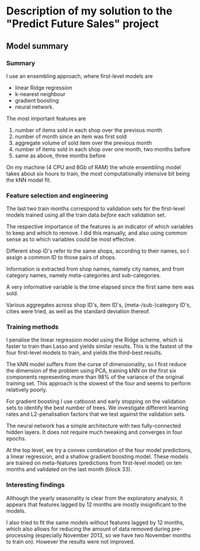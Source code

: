 # Description of my solution to the "Predict Future Sales" project

## Model summary

### Summary

I use an ensembling approach, where first-level models are

* linear Ridge regression
* k-nearest neighbour
* gradient boosting
* neural network.

The most important features are

1. number of items sold in each shop over the previous month
1. number of month since an item was first sold
1. aggregate volume of sold item over the previous month
1. number of items sold in each shop over one month, two months before
1. same as above, three months before

On my machine (4 CPU and 8Gb of RAM) the whole ensembling model takes
about six hours to train, the most computationally intensive bit being
the kNN model fit.

### Feature selection and engineering

The last two train months correspond to validation sets for the first-level
models trained using all the train data _before_ each validation set.

The respective importance of the features is an indicator of which variables to
keep and which to remove. I did this manually, and also using common sense
as to which variables could be most effective.

Different shop ID's refer to the same shops, according to their names, so I
assign a common ID to those pairs of shops.

Information is extracted from shop names, namely city names, and from category
names, namely meta-categories and sub-categories.

A very informative variable is the time elapsed since the first same item was
sold.

Various aggregates across shop ID's, item ID's, (meta-/sub-)category ID's,
cities were tried, as well as the standard deviation thereof.

### Training methods

I penalise the linear regression model using the Ridge scheme, which is faster
to train than Lasso and yields similar results. This is the fastest of the four
first-level models to train, and yields the third-best results.

The kNN model suffers from the curse of dimensionality, so I first reduce
the dimension of the problem using PCA, training kNN on the first six components
representing more than 98% of the variance of the original training set.
This approach is the slowest of the four and seems to perform relatively poorly.

For gradient boosting I use catboost and early stopping on the validation sets
to identify the best number of trees. We investigate different learning rates
and L2-penalisation factors that we test against the validation sets.

The neural network has a simple architecture with two fully-connected hidden
layers. It does not require much tweaking and converges in four epochs.

At the top level, we try a convex combination of the four model predictions,
a linear regression, and a shallow gradient boosting model. These models are
trained on meta-features (predictions from first-level model) on ten months
and validated on the last month (block 33).

### Interesting findings

Although the yearly seasonality is clear from the exploratory analysis, it
appears that features lagged by 12 months are mostly insignificant to the
models.

I also tried to fit the same models without features lagged by 12 months,
which also allows for reducing the amount of data removed during
pre-processing (especially November 2013, so we have two November months
to train on). However the results were not improved.


